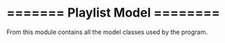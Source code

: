 # ======= Playlist Model ======== #
From this module contains all the model classes used by the program. 


